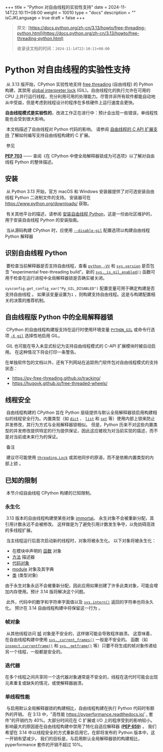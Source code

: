 +++
title = "Python 对自由线程的实验性支持"
date = 2024-11-14T22:10:11+08:00
weight = 10010
type = "docs"
description = ""
isCJKLanguage = true
draft = false
+++

> 原文: [https://docs.python.org/zh-cn/3.13/howto/free-threading-python.html](https://docs.python.org/zh-cn/3.13/howto/free-threading-python.html)
>
> 收录该文档的时间：`2024-11-14T22:10:11+08:00`

# Python 对自由线程的实验性支持

​	从 3.13 版开始，CPython 实验性地支持 [free threading](https://docs.python.org/zh-cn/3.13/glossary.html#term-free-threading) (自由线程) 的 Python 构建，其禁用 [global interpreter lock](https://docs.python.org/zh-cn/3.13/glossary.html#term-global-interpreter-lock) (GIL)。自由线程化的执行允许在可用的 CPU 上并行运行线程，充分利用可用的处理能力。尽管并非所有软件都能自动地从中受益，但是考虑到线程设计的程序在多核硬件上运行速度会更快。

**自由线程模式是实验性的**，改进工作正在进行中：预计会出现一些错误，单线程性能也会受到很大影响。

​	本文档描述了自由线程对 Python 代码的影响。 请参阅 [自由线程的 C API 扩展支持](https://docs.python.org/zh-cn/3.13/howto/free-threading-extensions.html#freethreading-extensions-howto) 了解如何编写支持自由线程构建的 C 扩展。

​	参见

 

[**PEP 703**](https://peps.python.org/pep-0703/) —— 查阅《在 CPython 中使全局解释器锁成为可选项》以了解对自由线程 Python 的整体描述。

## 安装

​	从 Python 3.13 开始，官方 macOS 和 Windows 安装器提供了对可选安装自由线程 Python 二进制文件的支持。 安装器可在 https://www.python.org/downloads/ 获取。

​	有关其他平台的描述，请参阅 [安装自由线程 Python](https://py-free-threading.github.io/installing_cpython/)，这是一份由社区维护的，用于安装自由线程 Python 的安装指南。

​	当从源码构建 CPython 时，应使用 [`--disable-gil`](https://docs.python.org/zh-cn/3.13/using/configure.html#cmdoption-disable-gil) 配置选项以构建自由线程 Python 解释器

## 识别自由线程 Python

​	要检查当前解释器是否支持自由线程，查看 [`python -VV`](https://docs.python.org/zh-cn/3.13/using/cmdline.html#cmdoption-V) 和 [`sys.version`](https://docs.python.org/zh-cn/3.13/library/sys.html#sys.version) 是否包含 "experimental free-threading build"。新的 [`sys._is_gil_enabled()`](https://docs.python.org/zh-cn/3.13/library/sys.html#sys._is_gil_enabled) 函数可用于检查在运行进程中全局解释器锁是否确实被关闭。

`sysconfig.get_config_var("Py_GIL_DISABLED")` 配置变量可用于确定构建是否支持自由线程 。 如果该变量设置为``1`` ，则构建支持自由线程。这是与构建配置相关的决策的推荐机制。

## 自由线程版 Python 中的全局解释器锁

​	CPython 的自由线程构建版支持在运行时使用环境变量 [`PYTHON_GIL`](https://docs.python.org/zh-cn/3.13/using/cmdline.html#envvar-PYTHON_GIL) 或命令行选项 [`-X gil`](https://docs.python.org/zh-cn/3.13/using/cmdline.html#cmdoption-X) 选择性地启用 GIL。

​	GIL 也可能在导入未显式标记为支持自由线程模式的 C-API 扩展模块时被自动启用。 在这种情况下将会打印一条警告。

​	在单独软件包的文档以外，还有下列网站在追踪热门软件包对自由线程模式的支持状态：

- https://py-free-threading.github.io/tracking/
- https://hugovk.github.io/free-threaded-wheels/

## 线程安全

​	自由线程构建的 CPython 旨在 Python 层级提供与默认全局解释器锁启用构建相似的线程安全行为。内置类型（如 [`dict`](https://docs.python.org/zh-cn/3.13/library/stdtypes.html#dict) 、 [`list`](https://docs.python.org/zh-cn/3.13/library/stdtypes.html#list) 和 [`set`](https://docs.python.org/zh-cn/3.13/library/stdtypes.html#set) 等）使用内部上锁来防止并发修改，其行为方式与全局解释器锁相似。 但是，Python 历来不对这些内置类型的并发修改提供特定的行为提供保证，因此这应被视为对当前实现的描述，而不是对当前或未来行为的保证。

​	备注

 

​	建议尽可能使用 [`threading.Lock`](https://docs.python.org/zh-cn/3.13/library/threading.html#threading.Lock) 或其他同步的原语，而不是依赖内置类型的内部上锁 。

## 已知的限制

​	本节介绍自由线程 CPython 构建的已知限制。

### 永生化

​	3.13 版本的自由线程构建使某些对象 [immortal](https://docs.python.org/zh-cn/3.13/glossary.html#term-immortal)。 永生对象不会被重新分配，其引用计数永远不会被修改。 这样做是为了避免引用计数发生争夺，以免妨碍高效的多线程扩展。

​	当主线程运行后首次启动新的线程时，对象将被永生化。 以下对象将被永生化：

- 在模块中声明的 [函数](https://docs.python.org/zh-cn/3.13/reference/datamodel.html#user-defined-funcs) 对象
- [方法](https://docs.python.org/zh-cn/3.13/reference/datamodel.html#instance-methods) 描述器
- [代码对象](https://docs.python.org/zh-cn/3.13/reference/datamodel.html#code-objects)
- [module](https://docs.python.org/zh-cn/3.13/glossary.html#term-module) 对象及其字典
- [类](https://docs.python.org/zh-cn/3.13/reference/datamodel.html#classes) (类型对象)

​	由于永生对象永远不会被重新分配，因此应用如果创建了许多此类对象，可能会增加内存使用。预计 3.14 版将解决这个问题。

​	此外，代码中的数字和字符串字面值以及 [`sys.intern()`](https://docs.python.org/zh-cn/3.13/library/sys.html#sys.intern) 返回的字符串也将永久化。 预计在 3.14 自由线程构建中将保留这一行为 。

### 帧对象

​	从其他线程访问 [帧](https://docs.python.org/zh-cn/3.13/reference/datamodel.html#frame-objects) 对象是不安全的，这样做可能会导致程序崩溃。 这意味着，在自由线程构建中使用 [`sys._current_frames()`](https://docs.python.org/zh-cn/3.13/library/sys.html#sys._current_frames) 一般是不安全的。 函数（如 [`inspect.currentframe()`](https://docs.python.org/zh-cn/3.13/library/inspect.html#inspect.currentframe) 和 [`sys._getframe()`](https://docs.python.org/zh-cn/3.13/library/sys.html#sys._getframe) 等）只要不将生成的帧对象传递给另一个线程，一般都是安全的。

### 迭代器

​	在多个线程之间共享同一个迭代器对象通常是不安全的，线程在迭代时可能会出现元素重复或缺失的情况，或使解释器崩溃。

### 单线程性能

​	与启用默认全局解释器锁的构建相比，自由线程构建在执行 Python 代码时有额外的开销。 在 3.13 中，"高性能 <https://pyperformance.readthedocs.io/>`_ 套件"的开销约为 40%。大部分时间花在 C 扩展或 I/O 上的程序受到的影响较小。影响最大的原因是在自由线程构建中禁用了特化自适应解释器 ([**PEP 659**](https://peps.python.org/pep-0659/)) 。 我们希望在 3.14 中以线程安全的方式重新启用它。在即将发布的 Python 版本中，这一开销有望减少。 我们的目标是，与启用默认全局解释器锁的构建相比，pyperformance 套件的开销不超过 10%。
